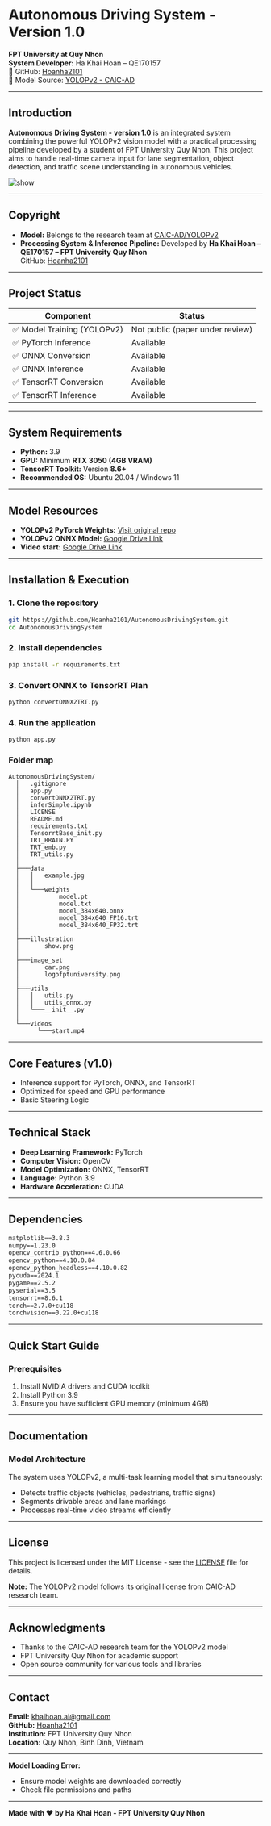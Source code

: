 # Autonomous Driving System - Version 1.0

**FPT University at Quy Nhon**  
**System Developer:** Ha Khai Hoan – QE170157  
📌 GitHub: [Hoanha2101](https://github.com/Hoanha2101/Hoanha2101)  
📌 Model Source: [YOLOPv2 - CAIC-AD](https://github.com/CAIC-AD/YOLOPv2)

---

## Introduction

**Autonomous Driving System - version 1.0** is an integrated system combining the powerful YOLOPv2 vision model with a practical processing pipeline developed by a student of FPT University Quy Nhon. This project aims to handle real-time camera input for lane segmentation, object detection, and traffic scene understanding in autonomous vehicles.

![show](illustration/show.png)

---

## Copyright

- **Model:** Belongs to the research team at [CAIC-AD/YOLOPv2](https://github.com/CAIC-AD/YOLOPv2)
- **Processing System & Inference Pipeline:** Developed by **Ha Khai Hoan – QE170157 – FPT University Quy Nhon**  
  GitHub: [Hoanha2101](https://github.com/Hoanha2101/Hoanha2101)

---

## Project Status

| Component                    | Status                         |
|-----------------------------|--------------------------------|
| ✅ Model Training (YOLOPv2)  | Not public (paper under review) |
| ✅ PyTorch Inference         | Available                      |
| ✅ ONNX Conversion           | Available                    |
| ✅ ONNX Inference            | Available                      |
| ✅ TensorRT Conversion       | Available                      |
| ✅ TensorRT Inference        | Available                      |

---

## System Requirements

- **Python:** 3.9
- **GPU:** Minimum **RTX 3050 (4GB VRAM)**
- **TensorRT Toolkit:** Version **8.6+**
- **Recommended OS:** Ubuntu 20.04 / Windows 11

---

## Model Resources

- **YOLOPv2 PyTorch Weights:** [Visit original repo](https://github.com/CAIC-AD/YOLOPv2)
- **YOLOPv2 ONNX Model:** [Google Drive Link](https://drive.google.com/drive/folders/16Xr0UpPBti_QGFJ3iLP_0Gvh2teuQA-M?usp=sharing)
- **Video start:** [Google Drive Link](https://drive.google.com/drive/folders/16Xr0UpPBti_QGFJ3iLP_0Gvh2teuQA-M?usp=sharing)
---

## Installation & Execution

### 1. Clone the repository
```bash
git https://github.com/Hoanha2101/AutonomousDrivingSystem.git
cd AutonomousDrivingSystem
```

### 2. Install dependencies
```bash
pip install -r requirements.txt
```
### 3. Convert ONNX to TensorRT Plan
```bash
python convertONNX2TRT.py
```

### 4. Run the application
```bash
python app.py
```
### Folder map
```
AutonomousDrivingSystem/
  │   .gitignore
  │   app.py
  │   convertONNX2TRT.py
  │   inferSimple.ipynb
  │   LICENSE
  │   README.md
  │   requirements.txt
  │   TensorrtBase_init.py
  │   TRT_BRAIN.PY
  │   TRT_emb.py
  │   TRT_utils.py
  │
  ├───data
  │   │   example.jpg
  │   │
  │   └───weights
  │           model.pt
  │           model.txt
  │           model_384x640.onnx
  │           model_384x640_FP16.trt
  │           model_384x640_FP32.trt
  │
  ├───illustration
  │       show.png
  │
  ├───image_set
  │       car.png
  │       logofptuniversity.png
  │
  ├───utils
  │   │   utils.py
  │   │   utils_onnx.py
  │   └───__init__.py
  │   
  └───videos
        └───start.mp4

```
---

## Core Features (v1.0)

- Inference support for PyTorch, ONNX, and TensorRT
- Optimized for speed and GPU performance
- Basic Steering Logic
---


## Technical Stack

- **Deep Learning Framework:** PyTorch
- **Computer Vision:** OpenCV
- **Model Optimization:** ONNX, TensorRT
- **Language:** Python 3.9
- **Hardware Acceleration:** CUDA

---

## Dependencies

```txt
matplotlib==3.8.3
numpy==1.23.0
opencv_contrib_python==4.6.0.66
opencv_python==4.10.0.84
opencv_python_headless==4.10.0.82
pycuda==2024.1
pygame==2.5.2
pyserial==3.5
tensorrt==8.6.1
torch==2.7.0+cu118
torchvision==0.22.0+cu118
```

---

## Quick Start Guide

### Prerequisites
1. Install NVIDIA drivers and CUDA toolkit
2. Install Python 3.9
3. Ensure you have sufficient GPU memory (minimum 4GB)

---

## Documentation

### Model Architecture
The system uses YOLOPv2, a multi-task learning model that simultaneously:
- Detects traffic objects (vehicles, pedestrians, traffic signs)
- Segments drivable areas and lane markings
- Processes real-time video streams efficiently

---

## License

This project is licensed under the MIT License - see the [LICENSE](LICENSE) file for details.

**Note:** The YOLOPv2 model follows its original license from CAIC-AD research team.

---

## Acknowledgments

- Thanks to the CAIC-AD research team for the YOLOPv2 model
- FPT University Quy Nhon for academic support
- Open source community for various tools and libraries

---

## Contact

**Email:** khaihoan.ai@gmail.com  
**GitHub:** [Hoanha2101](https://github.com/Hoanha2101/Hoanha2101)  
**Institution:** FPT University Quy Nhon  
**Location:** Quy Nhon, Binh Dinh, Vietnam

---

**Model Loading Error:**
- Ensure model weights are downloaded correctly
- Check file permissions and paths

---

**Made with ❤️ by Ha Khai Hoan - FPT University Quy Nhon**
